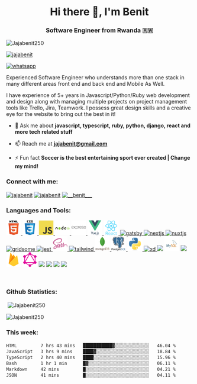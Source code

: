 
<br>
<h1 align="center">Hi there 👋, I'm Benit</h1>

<h3 align="center">Software Engineer from Rwanda 🇷🇼 </h3>
<p align="left"> <img src="https://komarev.com/ghpvc/?username=Jajabenit250&label=Profile%20views&color=0e75b6&style=flat" alt="Jajabenit250" /> </p>

<p align="left"> <a href="https://twitter.com/jajabenit" target="blank"><img src="https://img.shields.io/twitter/follow/jajabenit?logo=twitter&style=for-the-badge" alt="jajabenit" /></a> </p>
<a href="https://wa.me/+250782979784"><img title="whatsapp" src="https://img.shields.io/badge/whatsapp-blue?style=for-the-badge&logo=whatsapp"></a>

<p> Experienced Software Engineer who understands more than one stack in many different areas front end and back end and Mobile As Well.
  </p> <p>
I have experience of 5+ years in Javascript/Python/Ruby web development and design along with managing multiple projects on project management tools like Trello, Jira, Teamwork. I possess great design skills and a creative eye for the website to bring out the best in it!
</p>

- 💬 Ask me about **javascript, typescript, ruby, python, django, react and more tech related stuff**

- 📫 Reach me at **jajabenit@gmail.com**

- ⚡ Fun fact **Soccer is the best entertaining sport ever created | Change my mind!**


<h3 align="left">Connect with me:</h3>
<p align="left">
<a href="https://twitter.com/jajabenit" target="blank"><img align="center" src="https://cdn.jsdelivr.net/npm/simple-icons@3.0.1/icons/twitter.svg" alt="jajabenit" height="30" width="40" /></a>
<a href="https://www.linkedin.com/in/havugimana-benit-9a4ba0138" target="blank"><img align="center" src="https://cdn.jsdelivr.net/npm/simple-icons@3.0.1/icons/linkedin.svg" alt="jajabenit" height="30" width="40" /></a>
<a href="https://instagram.com/___benit" target="blank"><img align="center" src="https://cdn.jsdelivr.net/npm/simple-icons@3.0.1/icons/instagram.svg" alt="__benit___" height="30" width="40" /></a>
</p>

<h3 align="left">Languages and Tools:</h3>
<p align="left">
    <a href="https://www.w3.org/html/" target="_blank"> <img src="https://raw.githubusercontent.com/devicons/devicon/master/icons/html5/html5-original-wordmark.svg" alt="html5" width="40" height="40"/> </a>
    <a href="https://www.w3schools.com/css/" target="_blank"> <img src="https://raw.githubusercontent.com/devicons/devicon/master/icons/css3/css3-original-wordmark.svg" alt="css3" width="40" height="40"/> </a>
    <a href="https://developer.mozilla.org/en-US/docs/Web/JavaScript" target="_blank"> <img src="https://raw.githubusercontent.com/devicons/devicon/master/icons/javascript/javascript-original.svg" alt="javascript" width="40" height="40"/> </a>
      <a href="https://nodejs.org" target="_blank"> <img src="https://raw.githubusercontent.com/devicons/devicon/master/icons/nodejs/nodejs-original-wordmark.svg" alt="nodejs" width="40" height="40"/> </a>
    <a href="https://expressjs.com" target="_blank"> <img src="https://raw.githubusercontent.com/devicons/devicon/master/icons/express/express-original-wordmark.svg" alt="express" width="40" height="40"/> </a>
      <a href="https://vuejs.org/" target="_blank"> <img src="https://raw.githubusercontent.com/devicons/devicon/master/icons/vuejs/vuejs-original-wordmark.svg" alt="vuejs" width="40" height="40"/> </a>
      <a href="https://reactjs.org/" target="_blank"> <img src="https://raw.githubusercontent.com/devicons/devicon/master/icons/react/react-original-wordmark.svg" alt="react" width="40" height="40"/> </a>
  <a href="https://www.gatsbyjs.com/" target="_blank"> <img src="https://www.vectorlogo.zone/logos/gatsbyjs/gatsbyjs-icon.svg" alt="gatsby" width="40" height="40"/> </a>
    <a href="https://nextjs.org/" target="_blank"> <img src="https://upload.wikimedia.org/wikipedia/commons/thumb/8/8e/Nextjs-logo.svg/1200px-Nextjs-logo.svg.png" alt="nextjs" width="40" height="40"/> </a>
    <a href="https://nuxtjs.org/" target="_blank"> <img src="https://www.vectorlogo.zone/logos/nuxtjs/nuxtjs-icon.svg" alt="nuxtjs" width="40" height="40"/> </a> 
  <a href="https://gridsome.org/" target="_blank"> <img src="https://www.vectorlogo.zone/logos/gridsome/gridsome-icon.svg" alt="gridsome" width="40" height="40"/</a>
    <a href="https://jestjs.io" target="_blank"> <img src="https://www.vectorlogo.zone/logos/jestjsio/jestjsio-icon.svg" alt="jest" width="40" height="40"/> </a>
      <a href="https://sass-lang.com" target="_blank"> <img src="https://raw.githubusercontent.com/devicons/devicon/master/icons/sass/sass-original.svg" alt="sass" width="40" height="40"/> </a>
    <a href="https://tailwindcss.com/" target="_blank"> <img src="https://www.vectorlogo.zone/logos/tailwindcss/tailwindcss-icon.svg" alt="tailwind" width="40" height="40"/> </a>
    <a href="https://www.mongodb.com/" target="_blank"> <img src="https://raw.githubusercontent.com/devicons/devicon/master/icons/mongodb/mongodb-original-wordmark.svg" alt="mongodb" width="40" height="40"/> </a>
    <a href="https://www.postgresql.org" target="_blank"> <img src="https://raw.githubusercontent.com/devicons/devicon/master/icons/postgresql/postgresql-original-wordmark.svg" alt="postgresql" width="40" height="40"/> </a>
    <a href="https://www.python.org" target="_blank"> <img src="https://raw.githubusercontent.com/devicons/devicon/master/icons/python/python-original.svg" alt="python" width="40" height="40"/> </a>
    <a href="https://www.adobe.com/products/xd.html" target="_blank"> <img src="https://cdn.worldvectorlogo.com/logos/adobe-xd.svg" alt="xd" width="40" height="40"/> </a> 
    <a href="https://www.djangoproject.com/" target="_blank"> <img height="40" src="https://i0.wp.com/www.programmer-books.com/wp-content/uploads/2018/08/Django-1.png?fit=602%2C338&ssl=1" ></a>
    <a href="https://www.mysql.com/" target="_blank"> <img height="40" src="https://raw.githubusercontent.com/github/explore/80688e429a7d4ef2fca1e82350fe8e3517d3494d/topics/mysql/mysql.png"></a>
    <a href="https://rubyonrails.org/" target="_blank"> <img height="40" src="https://upload.wikimedia.org/wikipedia/commons/thumb/6/62/Ruby_On_Rails_Logo.svg/1200px-Ruby_On_Rails_Logo.svg.png"></a>
    <a href="https://firebase.google.com/" target="_blank"> <img height="40" src="https://raw.githubusercontent.com/github/explore/80688e429a7d4ef2fca1e82350fe8e3517d3494d/topics/firebase/firebase.png"></a>
    <a href="https://graphql.org/" target="_blank"><img height="40" src="https://raw.githubusercontent.com/github/explore/5c058a388828bb5fde0bcafd4bc867b5bb3f26f3/topics/graphql/graphql.png"></a>
    <a href="https://redis.io/" target="_blank"> <img height="40" src="https://upload.wikimedia.org/wikipedia/en/thumb/6/6b/Redis_Logo.svg/1200px-Redis_Logo.svg.png"></a>
    <a href="https://symfony.com/" target="_blank"> <img height="40" src="https://user-images.githubusercontent.com/51251401/170644649-863461f8-98a0-48e9-8a74-01cbc43caeda.png"></a>
    <a href="https://laravel.com/" target="_blank"><img height="40" src="https://user-images.githubusercontent.com/51251401/170644884-be7794f6-b1e3-4767-b8af-aee8fb9dc528.png"></a>
    <a href="https://www.php.net/" target="_blank"><img height="40" src="https://user-images.githubusercontent.com/51251401/170644455-f007f139-693b-42dc-96c2-ce1fc4f347cf.png"></a>
    </p>

<br>
<h3 align="left">Github Statistics:</h3>
<p>&nbsp;<img align="center" src="https://github-readme-stats.vercel.app/api?username=Jajabenit250&show_icons=true&locale=en&cache_seconds=86400&theme=dark" alt="Jajabenit250" /></p>


<p><img align="center" src="https://github-readme-streak-stats.herokuapp.com/?user=Jajabenit250&cache_seconds=86400&theme=dark" alt="Jajabenit250" /></p>

<h3 align="left">This week:</h3>
<!--START_SECTION:waka-->

```text
HTML         7 hrs 43 mins   ███████████▓░░░░░░░░░░░░░   46.04 %
JavaScript   3 hrs 9 mins    ████▓░░░░░░░░░░░░░░░░░░░░   18.84 %
TypeScript   2 hrs 40 mins   ████░░░░░░░░░░░░░░░░░░░░░   15.96 %
Bash         1 hr 1 min      █▓░░░░░░░░░░░░░░░░░░░░░░░   06.11 %
Markdown     42 mins         █░░░░░░░░░░░░░░░░░░░░░░░░   04.21 %
JSON         41 mins         █░░░░░░░░░░░░░░░░░░░░░░░░   04.11 %
```

<!--END_SECTION:waka-->


<!--<p><iframe width="600" height="600" src="https://ionicabizau.github.io/github-profile-languages/api.html?jajabenit250" frameborder="0"></iframe></p>-->


